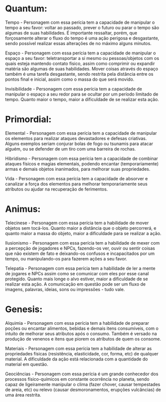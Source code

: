 # Quantum:
Tempo - Personagem com essa perícia tem a capacidade de manipular o tempo a seu favor:
voltar ao passado, prever o futuro ou parar o tempo são algumas de suas habilidades.
É importante ressaltar, porém, que forçosamente alterar o fluxo do tempo é uma ação
perigosa e desgastante, sendo possível realizar essas alterações de no máximo alguns minutos.

Espaço - Personagem com essa perícia tem a capacidade de manipular o espaço a seu favor:
teletransportar a si mesmo ou pessoas/objetos com os quais esteja mantendo contato físico, assim como comprimir ou expandir matéria são algumas de suas habilidades. Mover coisas através do espaço também é uma tarefa desgastante, sendo restrita pela distância entre os pontos final e inicial, assim como o massa do que será movido.

Invisibilidade - Personagem com essa perícia tem a capacidade de manipular o espaço a seu redor para se ocultar por um período limitado de tempo. Quanto maior o tempo, maior a dificuldade de se realizar esta ação.

# Primordial:
Elemental - Personagem com essa perícia tem a capacidade de manipular os elementos
para realizar ataques devastadores e defesas criativas. Alguns exemplos seriam conjurar bolas de fogo ou tsunamis para atacar alguém, ou se defender de um tiro com uma barreira de rochas. 

Hibridismo - Personagem com essa perícia tem a capacidade de combinar ataques físicos
e magias elementais, podendo encantar (temporariamente) armas e demais objetos inanimados, para melhorar
suas propriedades. 

Vida - Personagem com essa perícia tem a capacidade de absorver e canalizar a força dos elementos para melhorar temporariamente seus atributos ou ajudar na recuperação de ferimentos.

# Animus:
Telecinese - Personagem com essa perícia tem a habilidade de mover objetos sem tocá-los.
Quanto maior a distância que o objeto percorrerá, e quanto maior a massa do objeto, maior
a dificuldade para se realizar a ação.  

Ilusionismo - Personagem com essa perícia tem a habilidade de mexer com a percepção de jogadores e NPCs, fazendo-os ver, ouvir ou sentir coisas que não existem de fato e
deixando-os confusos e incapacitados por um tempo, ou manipulando-os para fazerem ações
a seu favor.

Telepatia - Personagem com essa perícia tem a habilidade de ler a mente de jogares e NPCs  assim como se comunicar com eles por esse canal protegido.
Quanto mais longe o alvo estiver, maior a dificuldade de se realizar esta ação.
A comunicação em questão pode ser um fluxo de imagens, palavras, ideias, sons ou impressões - tudo vale.

# Genesis:
Alquimia - Personagem com essa perícia tem a habilidade de preparar poções ou encantar alimentos, bebidas e demais itens consumíveis, com o intuito de melhorar seus atributos após o consumo. Também é versado na produção de venenos e itens que piorem os atributos de quem os consome.

Materiais - Personagem com essa perícia tem a habilidade de alterar as propriedades físicas (resistência, elasticidade, cor, forma, etc) de qualquer material. A dificuldade da ação está relacionada com a quantidade do material em questão.

Geociências - Personagem com essa perícia é um grande conhecedor dos processos físico-químicos em constante ocorrência no planeta, sendo capaz de ligeiramente manipular o clima (fazer chover, causar tempestades de areia, etc) ou relevo (causar desmoronamentos, erupções vulcâncias) de uma área restrita.
